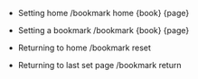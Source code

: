 * Setting home
/bookmark home {book} {page}

* Setting a bookmark
/bookmark {book} {page}

* Returning to home
/bookmark reset

* Returning to last set page
/bookmark return
